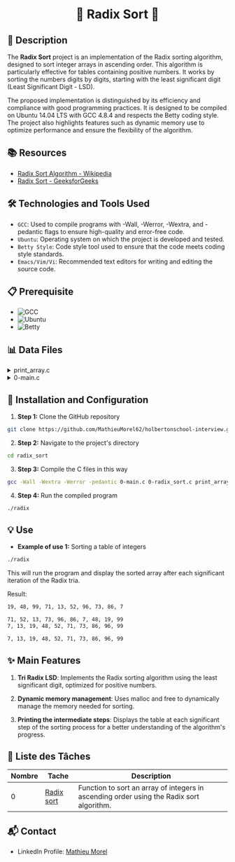 # <p align='center'>🌟 Radix Sort 🌟</p>

## 📝 Description

The **Radix Sort** project is an implementation of the Radix sorting algorithm, designed to sort integer arrays in ascending order. This algorithm is particularly effective for tables containing positive numbers. It works by sorting the numbers digits by digits, starting with the least significant digit (Least Significant Digit - LSD).

The proposed implementation is distinguished by its efficiency and compliance with good programming practices. It is designed to be compiled on Ubuntu 14.04 LTS with GCC 4.8.4 and respects the Betty coding style. The project also highlights features such as dynamic memory use to optimize performance and ensure the flexibility of the algorithm.

## 📚 Resources

- [Radix Sort Algorithm - Wikipedia](https://en.wikipedia.org/wiki/Radix_sort)
- [Radix Sort - GeeksforGeeks](https://www.geeksforgeeks.org/radix-sort/)

## 🛠️ Technologies and Tools Used

- `GCC`: Used to compile programs with -Wall, -Werror, -Wextra, and -pedantic flags to ensure high-quality and error-free code.
- `Ubuntu`: Operating system on which the project is developed and tested.
- `Betty Style`: Code style tool used to ensure that the code meets coding style standards.
- `Emacs/Vim/Vi`: Recommended text editors for writing and editing the source code.

## 📋 Prerequisite

- ![ GCC](https://img.shields.io/badge/gcc-4.8.4-green)
- ![ Ubuntu](https://img.shields.io/badge/Ubuntu-14.04_LTS-orange)
- ![ Betty](https://img.shields.io/badge/Betty-Style-blue)

## 📊 Data Files
<details>
<summary>print_array.c</summary>
<br>

```c
#include <stdlib.h>
#include <stdio.h>

/**
 * print_array - Prints an array of integers
 *
 * @array: The array to be printed
 * @size: Number of elements in @array
 */
void print_array(const int *array, size_t size)
{
    size_t i;

    i = 0;
    while (array && i < size)
    {
        if (i > 0)
            printf(", ");
        printf("%d", array[i]);
        ++i;
    }
    printf("\n");
}
```
</details>
<details>
<summary>0-main.c</summary>
<br>

```c
#include <stdio.h>
#include <stdlib.h>
#include "sort.h"
/**

main - Entry point

Return: Always 0
*/
int main(void)
{
int array[] = {19, 48, 99, 71, 13, 52, 96, 73, 86, 7};
size_t n = sizeof(array) / sizeof(array[0]);

print_array(array, n);
printf("\n");
radix_sort(array, n);
printf("\n");
print_array(array, n);
return (0);
}
```
</details>

## 🚀 Installation and Configuration

1. **Step 1:** Clone the GitHub repository

```sh
git clone https://github.com/MathieuMorel62/holbertonschool-interview.git
```

2. **Step 2:** Navigate to the project's directory

```sh
cd radix_sort
```

3. **Step 3:** Compile the C files in this way

```sh
gcc -Wall -Wextra -Werror -pedantic 0-main.c 0-radix_sort.c print_array.c -o radix
```

4. **Step 4:** Run the compiled program

```sh
./radix
```

## 💡 Use

- **Example of use 1:** Sorting a table of integers

```sh
./radix
```

This will run the program and display the sorted array after each significant iteration of the Radix tria.

Result:

```sh
19, 48, 99, 71, 13, 52, 96, 73, 86, 7

71, 52, 13, 73, 96, 86, 7, 48, 19, 99
7, 13, 19, 48, 52, 71, 73, 86, 96, 99

7, 13, 19, 48, 52, 71, 73, 86, 96, 99
```

## ✨ Main Features

1. **Tri Radix LSD**: Implements the Radix sorting algorithm using the least significant digit, optimized for positive numbers.

2. **Dynamic memory management**: Uses malloc and free to dynamically manage the memory needed for sorting.

3. **Printing the intermediate steps**: Displays the table at each significant step of the sorting process for a better understanding of the algorithm's progress.

## 📝 Liste des Tâches

| Nombre | Tache | Description |
| ------ | ----- | ----------- |
| 0 | [Radix sort](https://github.com/MathieuMorel62/holbertonschool-interview/blob/main/radix_sort/0-radix_sort.c) | Function to sort an array of integers in ascending order using the Radix sort algorithm. |

## 📬 Contact
- LinkedIn Profile: [Mathieu Morel](https://www.linkedin.com/in/mathieumorel62/)
